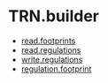 # TRN.builder



+ [read.footprints](TRN.builder/read.footprints.1) 
+ [read.regulations](TRN.builder/read.regulations.1) 
+ [write.regulations](TRN.builder/write.regulations.1) 
+ [regulation.footprint](TRN.builder/regulation.footprint.1) 
